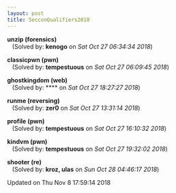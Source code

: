 ```yaml
---
layout: post
title: SecconQualifiers2018
---
```


<!--break-->

**unzip (forensics)**  
&nbsp;&nbsp;&nbsp;(Solved by: **kenogo** on _Sat Oct 27 06:34:34 2018_)  
  
**classicpwn (pwn)**  
&nbsp;&nbsp;&nbsp;(Solved by: **tempestuous** on _Sat Oct 27 06:09:45 2018_)  
  
**ghostkingdom (web)**  
&nbsp;&nbsp;&nbsp;(Solved by: **** on _Sat Oct 27 18:27:27 2018_)  
  
**runme (reversing)**  
&nbsp;&nbsp;&nbsp;(Solved by: **zer0** on _Sat Oct 27 13:31:14 2018_)  
  
**profile (pwn)**  
&nbsp;&nbsp;&nbsp;(Solved by: **tempestuous** on _Sat Oct 27 16:10:32 2018_)  
  
**kindvm (pwn)**  
&nbsp;&nbsp;&nbsp;(Solved by: **tempestuous** on _Sat Oct 27 19:32:02 2018_)  
  
**shooter (re)**  
&nbsp;&nbsp;&nbsp;(Solved by: **kroz, ulas** on _Sun Oct 28 04:46:17 2018_)  
  


Updated on Thu Nov  8 17:59:14 2018
